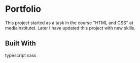 # Portfolio
This project started as a task in the course "HTML and CSS" at mediainstitutet. Later I have updated this project with new skills.

## Built With
typescript
sass
